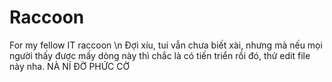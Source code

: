 # Raccoon
For my fellow IT raccoon \n
Đợi xíu, tui vẫn chưa biết xài, nhưng mà nếu mọi người thấy được mấy dòng này thì chắc là có tiến triển rồi đó, thử edit file này nha.
NÀ NÍ ĐỜ PHỨC CỜ
